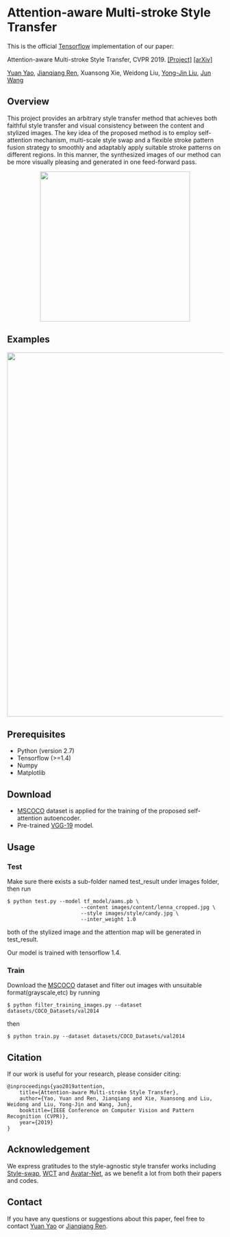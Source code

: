 Attention-aware Multi-stroke Style Transfer
=====

This is the official [Tensorflow](https://www.tensorflow.org/) implementation of our paper:

Attention-aware Multi-stroke Style Transfer, CVPR 2019. [[Project]](https://sites.google.com/view/yuanyao/attention-aware-multi-stroke-style-transfer) [[arXiv]](https://arxiv.org/abs/1901.05127)

[Yuan Yao](mailto:yaoy92@gmail.com), [Jianqiang Ren](mailto:jianqiang.rjq@alibaba-inc.com), Xuansong Xie, Weidong Liu, [Yong-Jin Liu](https://cg.cs.tsinghua.edu.cn/people/~Yongjin/Yongjin.htm), [Jun Wang](http://www0.cs.ucl.ac.uk/staff/Jun.Wang/)

## Overview
This project provides an arbitrary style transfer method that achieves both faithful style transfer and visual consistency between the content and stylized images. The key idea of the proposed method is to employ self-attention mechanism, multi-scale style swap and a flexible stroke pattern fusion strategy to smoothly and adaptably apply suitable stroke patterns on different regions. In this manner, the synthesized images of our method can be more visually pleasing and generated in one feed-forward pass.
<div align='center'>
  <img src='https://github.com/JianqiangRen/AAMS/blob/master/images/guideline/motivation.jpg' height="350px">
</div>

## Examples
<div align='center'>
  <img src='https://github.com/JianqiangRen/AAMS/blob/master/images/guideline/fig1.jpg' height="850px">
</div>

## Prerequisites
- Python (version 2.7)
- Tensorflow (>=1.4)
- Numpy
- Matplotlib

## Download
* [MSCOCO](http://cocodataset.org/#home) dataset is applied for the training of the proposed self-attention autoencoder.
* Pre-trained [VGG-19](to-do) model.

## Usage
### Test

Make sure there exists a sub-folder named test_result under images folder, then run 
```
$ python test.py --model tf_model/aams.pb \
                        --content images/content/lenna_cropped.jpg \
                        --style images/style/candy.jpg \
                        --inter_weight 1.0
```
both of the stylized image and the attention map will be generated in test_result.

Our model is trained with tensorflow 1.4.

### Train
Download the  [MSCOCO](http://cocodataset.org/#home) dataset and filter out images with unsuitable format(grayscale,etc) by running

```
$ python filter_training_images.py --dataset datasets/COCO_Datasets/val2014
```
then
```
$ python train.py --dataset datasets/COCO_Datasets/val2014
```
## Citation
If our work is useful for your research, please consider citing:

    @inproceedings{yao2019attention,
	    title={Attention-aware Multi-stroke Style Transfer},
	    author={Yao, Yuan and Ren, Jianqiang and Xie, Xuansong and Liu, Weidong and Liu, Yong-Jin and Wang, Jun},
	    booktitle={IEEE Conference on Computer Vision and Pattern Recognition (CVPR)},
	    year={2019}
    }

## Acknowledgement
We express gratitudes to the style-agnostic style transfer works including [Style-swap](https://arxiv.org/abs/1612.04337), [WCT](https://arxiv.org/abs/1705.08086) and [Avatar-Net](https://arxiv.org/abs/1805.03857), as we benefit a lot from both their papers and codes.

## Contact
If you have any questions or suggestions about this paper, feel free to contact [Yuan Yao](mailto:yaoy92@gmail.com) or [Jianqiang Ren](mailto:jianqiang.rjq@alibaba-inc.com).
